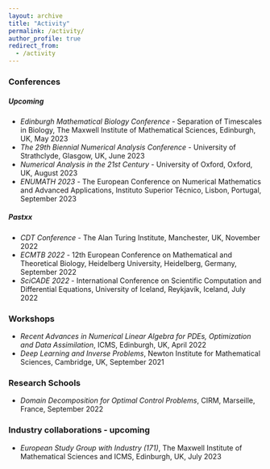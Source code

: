 ```yaml
---
layout: archive
title: "Activity"
permalink: /activity/
author_profile: true
redirect_from: 
  - /activity
---
```


### Conferences
##### Upcoming
* *Edinburgh Mathematical Biology Conference* - Separation of Timescales in Biology, The Maxwell Institute of Mathematical Sciences, Edinburgh, UK, May 2023
* *The 29th Biennial Numerical Analysis Conference* - University of Strathclyde, Glasgow, UK, June 2023
* *Numerical Analysis in the 21st Century* - University of Oxford, Oxford, UK, August 2023
* *ENUMATH 2023* - The European Conference on Numerical Mathematics and Advanced Applications, Instituto Superior Técnico, Lisbon, Portugal, September 2023

##### Pastxx
* *CDT Conference* - The Alan Turing Institute, Manchester, UK, November 2022
* *ECMTB 2022* - 12th European Conference on Mathematical and Theoretical Biology, Heidelberg University, Heidelberg, Germany, September 2022
* *SciCADE 2022* -  International Conference on Scientific Computation and Differential Equations, University of Iceland, Reykjavík, Iceland, July 2022

### Workshops
* *Recent Advances in Numerical Linear Algebra for PDEs, Optimization and Data Assimilation*, ICMS, Edinburgh, UK, April 2022
* *Deep Learning and Inverse Problems*, Newton Institute for Mathematical Sciences, Cambridge, UK, September 2021

### Research Schools
* *Domain Decomposition for Optimal Control Problems*, CIRM, Marseille, France, September 2022

### Industry collaborations - upcoming
* *European Study Group with Industry (171)*, The Maxwell Institute of Mathematical Sciences and ICMS, Edinburgh, UK, July 2023

